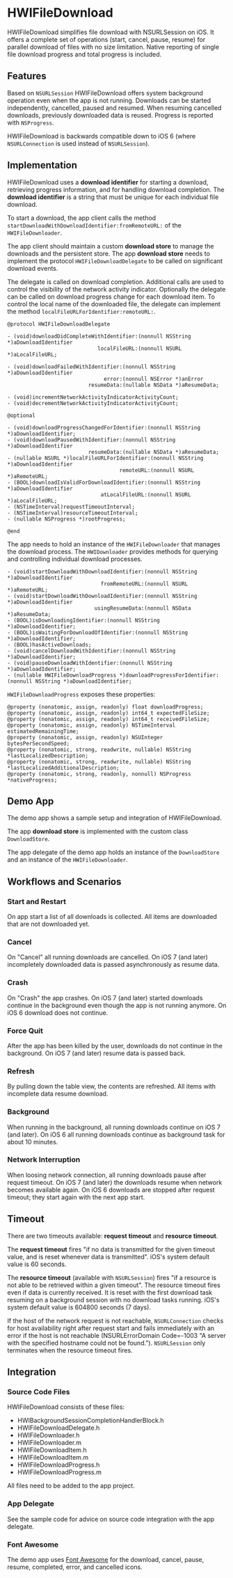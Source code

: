 # HWIFileDownload

HWIFileDownload simplifies file download with NSURLSession on iOS. It offers a complete set of operations (start, cancel, pause, resume) for parallel download of files with no size limitation. Native reporting of single file download progress and total progress is included.

## Features

Based on `NSURLSession` HWIFileDownload offers system background operation even when the app is not running. Downloads can be started independently, cancelled, paused and resumed. When resuming cancelled downloads, previously downloaded data is reused. Progress is reported with `NSProgress`.

HWIFileDownload is backwards compatible down to iOS 6 (where `NSURLConnection` is used instead of `NSURLSession`).

## Implementation

HWIFileDownload uses a __download identifier__ for starting a download, retrieving progress information, and for handling download completion. The __download identifier__ is a string that must be unique for each individual file download.

To start a download, the app client calls the method `startDownloadWithDownloadIdentifier:fromRemoteURL:` of the `HWIFileDownloader`.

The app client should maintain a custom __download store__ to manage the downloads and the persistent store. The app __download store__ needs to implement the protocol `HWIFileDownloadDelegate` to be called on significant download events.

The delegate is called on download completion. Additional calls are used to control the visibility of the network activity indicator. Optionally the delegate can be called on download progress change for each download item. To control the local name of the downloaded file, the delegate can implement the method `localFileURLForIdentifier:remoteURL:`.

	@protocol HWIFileDownloadDelegate

	- (void)downloadDidCompleteWithIdentifier:(nonnull NSString *)aDownloadIdentifier
                                 localFileURL:(nonnull NSURL *)aLocalFileURL;

	- (void)downloadFailedWithIdentifier:(nonnull NSString *)aDownloadIdentifier
                                   error:(nonnull NSError *)anError
                              resumeData:(nullable NSData *)aResumeData;

	- (void)incrementNetworkActivityIndicatorActivityCount;
	- (void)decrementNetworkActivityIndicatorActivityCount;

	@optional

	- (void)downloadProgressChangedForIdentifier:(nonnull NSString *)aDownloadIdentifier;
	- (void)downloadPausedWithIdentifier:(nonnull NSString *)aDownloadIdentifier
                              resumeData:(nullable NSData *)aResumeData;
	- (nullable NSURL *)localFileURLForIdentifier:(nonnull NSString *)aDownloadIdentifier
                                        remoteURL:(nonnull NSURL *)aRemoteURL;
	- (BOOL)downloadIsValidForDownloadIdentifier:(nonnull NSString *)aDownloadIdentifier
                                  atLocalFileURL:(nonnull NSURL *)aLocalFileURL;
	- (NSTimeInterval)requestTimeoutInterval;
	- (NSTimeInterval)resourceTimeoutInterval;
	- (nullable NSProgress *)rootProgress;

	@end
	
The app needs to hold an instance of the `HWIFileDownloader` that manages the download process. The `HWIDownloader` provides methods for querying and controlling individual download processes.

	- (void)startDownloadWithDownloadIdentifier:(nonnull NSString *)aDownloadIdentifier
                                  fromRemoteURL:(nonnull NSURL *)aRemoteURL;
	- (void)startDownloadWithDownloadIdentifier:(nonnull NSString *)aDownloadIdentifier
                                usingResumeData:(nonnull NSData *)aResumeData;
	- (BOOL)isDownloadingIdentifier:(nonnull NSString *)aDownloadIdentifier;
	- (BOOL)isWaitingForDownloadOfIdentifier:(nonnull NSString *)aDownloadIdentifier;
	- (BOOL)hasActiveDownloads;
	- (void)cancelDownloadWithIdentifier:(nonnull NSString *)aDownloadIdentifier;
	- (void)pauseDownloadWithIdentifier:(nonnull NSString *)aDownloadIdentifier;
	- (nullable HWIFileDownloadProgress *)downloadProgressForIdentifier:(nonnull NSString *)aDownloadIdentifier;
	
	
`HWIFileDownloadProgress` exposes these properties:

	@property (nonatomic, assign, readonly) float downloadProgress;
	@property (nonatomic, assign, readonly) int64_t expectedFileSize;
	@property (nonatomic, assign, readonly) int64_t receivedFileSize;
	@property (nonatomic, assign, readonly) NSTimeInterval estimatedRemainingTime;
	@property (nonatomic, assign, readonly) NSUInteger bytesPerSecondSpeed;
	@property (nonatomic, strong, readwrite, nullable) NSString *lastLocalizedDescription;
	@property (nonatomic, strong, readwrite, nullable) NSString *lastLocalizedAdditionalDescription;
	@property (nonatomic, strong, readonly, nonnull) NSProgress *nativeProgress;
	

## Demo App

The demo app shows a sample setup and integration of HWIFileDownload.

The app __download store__ is implemented with the custom class `DownloadStore`.

The app delegate of the demo app holds an instance of the `DownloadStore` and an instance of the `HWIFileDownloader`.

## Workflows and Scenarios

### Start and Restart

On app start a list of all downloads is collected. All items are downloaded that are not downloaded yet.

### Cancel

On "Cancel" all running downloads are cancelled. On iOS 7 (and later) incompletely downloaded data is passed asynchronously as resume data.

### Crash

On "Crash" the app crashes. On iOS 7 (and later) started downloads continue in the background even though the app is not running anymore. On iOS 6 download does not continue.

### Force Quit

After the app has been killed by the user, downloads do not continue in the background. On iOS 7 (and later) resume data is passed back.

### Refresh

By pulling down the table view, the contents are refreshed. All items with incomplete data resume download.


### Background

When running in the background, all running downloads continue on iOS 7 (and later). On iOS 6 all running downloads continue as background task for about 10 minutes.

### Network Interruption

When loosing network connection, all running downloads pause after request timeout. On iOS 7 (and later) the downloads resume when network becomes available again. On iOS 6 downloads are stopped after request timeout; they start again with the next app start.

## Timeout

There are two timeouts available: __request timeout__ and __resource timeout__.

The __request timeout__ fires "if no data is transmitted for the given timeout value, and is reset whenever data is transmitted". iOS's system default value is 60 seconds.

The __resource timeout__ (available with `NSURLSession`) fires "if a resource is not able to be retrieved within a given timeout". The resource timeout fires even if data is currently received. It is reset with the first download task resuming on a background session with no download tasks running. iOS's system default value is 604800 seconds (7 days).

If the host of the network request is not reachable, `NSURLConnection` checks for host availability right after request start and fails immediately with an error if the host is not reachable (NSURLErrorDomain Code=-1003 "A server with the specified hostname could not be found."). `NSURLSession` only terminates when the resource timeout fires.

## Integration

### Source Code Files

HWIFileDownload consists of these files:

* HWIBackgroundSessionCompletionHandlerBlock.h
* HWIFileDownloadDelegate.h
* HWIFileDownloader.h
* HWIFileDownloader.m
* HWIFileDownloadItem.h
* HWIFileDownloadItem.m
* HWIFileDownloadProgress.h
* HWIFileDownloadProgress.m

All files need to be added to the app project.

### App Delegate

See the sample code for advice on source code integration with the app delegate.

### Font Awesome

The demo app uses [Font Awesome](http://fontawesome.io "Font Awesome") for the download, cancel, pause, resume, completed, error, and cancelled icons.

